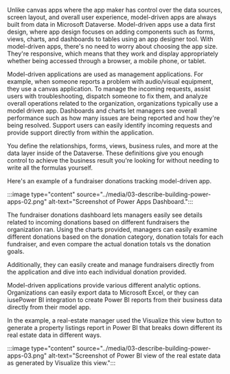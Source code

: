 
Unlike canvas apps where the app maker has control over the data sources, screen layout, and overall user experience, model-driven apps are always built from data in Microsoft Dataverse. Model-driven apps use a data first design, where app design focuses on adding components such as forms, views, charts, and dashboards to tables using an app designer tool. With model-driven apps, there's no need to worry about choosing the app size. They're responsive, which means that they work and display appropriately whether being accessed through a browser, a mobile phone, or tablet. 

Model-driven applications are used as management applications. For example, when someone reports a problem with audio/visual equipment, they use a canvas application. To manage the incoming requests, assist users with troubleshooting, dispatch someone to fix them, and analyze overall operations related to the organization, organizations typically use a model driven app. Dashboards and charts let managers see overall performance such as how many issues are being reported and how they're being resolved. Support users can easily identify incoming requests and provide support directly from within the application. 

You define the relationships, forms, views, business rules, and more at the data layer inside of the Dataverse. These definitions give you enough control to achieve the business result you're looking for without needing to write all the formulas yourself.

Here's an example of a fundraiser donations tracking model-driven app.

:::image type="content" source="../media/03-describe-building-power-apps-02.png" alt-text="Screenshot of Power Apps Dashboard.":::

The fundraiser donations dashboard lets managers easily see details related to incoming donations based on different fundraisers the organization ran. Using the charts provided, managers can easily examine different donations based on the donation category, donation totals for each fundraiser, and even compare the actual donation totals vs the donation goals. 

Additionally, they can easily create and manage fundraisers directly from the application and dive into each individual donation provided. 

Model-driven applications provide various different analytic options. Organizations can easily export data to Microsoft Excel, or they can iusePower BI integration to create Power BI reports from their business data directly from their model app.

In the example, a real-estate manager used the Visualize this view button to generate a property listings report in Power BI that breaks down different its real estate data in different ways.

:::image type="content" source="../media/03-describe-building-power-apps-03.png" alt-text="Screenshot of Power BI view of the real estate data as generated by Visualize this view.":::
